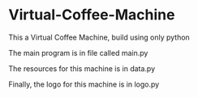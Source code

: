 # Virtual-Coffee-Machine
This a Virtual Coffee Machine, build using only python



The main program is in file called main.py 

The resources for this machine is in data.py

Finally, the logo for this machine is in logo.py
